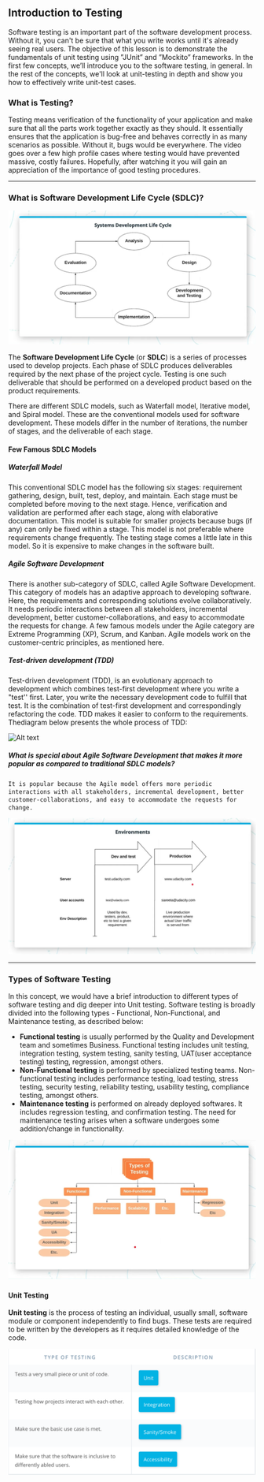 ## Introduction to Testing

Software testing is an important part of the software development process. Without it, you can't be sure that what you write works until it's already seeing real users. The objective of this lesson is to demonstrate the fundamentals of unit testing using ”JUnit” and ”Mockito” frameworks. In the first few concepts, we’ll introduce you to the software testing, in general. In the rest of the concepts, we'll look at unit-testing in depth and show you how to effectively write unit-test cases.

### What is Testing?

Testing means verification of the functionality of your application and make sure that all the parts work together exactly as they should. It essentially ensures that the application is bug-free and behaves correctly in as many scenarios as possible. Without it, bugs would be everywhere. The video goes over a few high profile cases where testing would have prevented massive, costly failures. Hopefully, after watching it you will gain an appreciation of the importance of good testing procedures.

___
### What is Software Development Life Cycle (SDLC)?

![Alt text](java/SDLC.png?raw=true "SDLC")

The __Software Development Life Cycle__ (or **SDLC**) is a series of processes used to develop projects. Each phase of SDLC produces deliverables required by the next phase of the project cycle. Testing is one such deliverable that should be performed on a developed product based on the product requirements.

There are different SDLC models, such as Waterfall model, Iterative model, and Spiral model. These are the conventional models used for software development. These models differ in the number of iterations, the number of stages, and the deliverable of each stage.

#### Few Famous SDLC Models

##### Waterfall Model

This conventional SDLC model has the following six stages: requirement gathering, design, built, test, deploy, and maintain. Each stage must be completed before moving to the next stage. Hence, verification and validation are performed after each stage, along with elaborative documentation. This model is suitable for smaller projects because bugs (if any) can only be fixed within a stage. This model is not preferable where requirements change frequently. The testing stage comes a little late in this model. So it is expensive to make changes in the software built.

##### Agile Software Development

There is another sub-category of SDLC, called Agile Software Development. This category of models has an adaptive approach to developing software. Here, the requirements and corresponding solutions evolve collaboratively. It needs periodic interactions between all stakeholders, incremental development, better customer-collaborations, and easy to accommodate the requests for change. A few famous models under the Agile category are Extreme Programming (XP), Scrum, and Kanban. Agile models work on the customer-centric principles, as mentioned here.

##### Test-driven development (TDD)

Test-driven development (TDD), is an evolutionary approach to development which combines test-first development where you write a "test'' first. Later, you write the necessary development code to fulfill that test. It is the combination of test-first development and correspondingly refactoring the code. TDD makes it easier to conform to the requirements. Thediagram below presents the whole process of TDD:

![Alt text](java/≈.png?raw=true "SDLC")

##### What is special about Agile Software Development that makes it more popular as compared to traditional SDLC models?

    It is popular because the Agile model offers more periodic interactions with all stakeholders, incremental development, better customer-collaborations, and easy to accommodate the requests for change. 
    
![Alt text](java/Environment.png?raw=true "Development, Test, and Production Environments")

___

### Types of Software Testing

In this concept, we would have a brief introduction to different types of software testing and dig deeper into Unit testing. Software testing is broadly divided into the following types - Functional, Non-Functional, and Maintenance testing, as described below:


* __Functional testing__ is usually performed by the Quality and Development team and sometimes Business. Functional testing includes unit testing, integration testing, system testing, sanity testing, UAT(user acceptance testing) testing, regression, amongst others.
* __Non-Functional testing__ is performed by specialized testing teams. Non-functional testing includes performance testing, load testing, stress testing, security testing, reliability testing, usability testing, compliance testing, amongst others.
* __Maintenance testing__ is performed on already deployed softwares. It includes regression testing, and confirmation testing. The need for maintenance testing arises when a software undergoes some addition/change in functionality.

![Alt text](java/Types_of_Testing.png?raw=true "Types of Testing")

#### Unit Testing

__Unit testing__ is the process of testing an individual, usually small, software module or component independently to find bugs. These tests are required to be written by the developers as it requires detailed knowledge of the code.

![Alt text](java/Testing.png?raw=true "Types of Testing")

